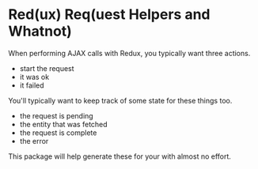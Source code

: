 # Red(ux) Req(uest Helpers and Whatnot)

When performing AJAX calls with Redux, you typically want three actions.

* start the request
* it was ok
* it failed

You'll typically want to keep track of some state for these things too.

* the request is pending
* the entity that was fetched
* the request is complete
* the error

This package will help generate these for your with almost no effort.
